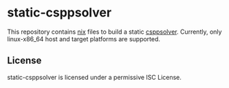 # static-csppsolver

This repository contains [nix](https://nixos.org/) files to build a static
[csppsolver](https://pkg.go.dev/decred.org/cspp/v2/cmd/csppsolver).
Currently, only linux-x86_64 host and target platforms are supported.

## License

static-csppsolver is licensed under a permissive ISC License.
